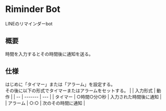 # Riminder Bot
LINEのリマインダーbot
## 概要
時間を入力するとその時間後に通知を送る。
## 仕様
はじめに「タイマー」または「アラーム」を設定する。  
その後に以下の形式でタイマーまたはアラームをセットする。
|    | 入力形式 | 動作 |
| -- | ------- | --- |
| タイマー | ○時間○分○秒 | 入力された時間後に通知 |
| アラーム | ○:○ | 次のその時間に通知 |
